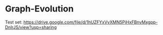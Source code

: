# Graph-Evolution
Test set: https://drive.google.com/file/d/1hUZFYxVvXMN5PiHxFBnvMxgpp-DnlrJS/view?usp=sharing

